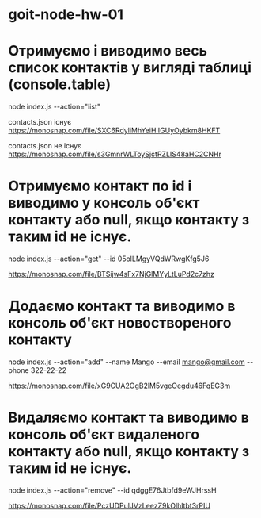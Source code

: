 # goit-node-hw-01

# Отримуємо і виводимо весь список контактів у вигляді таблиці (console.table)

node index.js --action="list"

contacts.json існує
https://monosnap.com/file/SXC6RdyliMhYeiHIIGUyOybkm8HKFT

contacts.json не існує
https://monosnap.com/file/s3GmnrWLToySjctRZLIS48aHC2CNHr

# Отримуємо контакт по id і виводимо у консоль об'єкт контакту або null, якщо контакту з таким id не існує.

node index.js --action="get" --id 05olLMgyVQdWRwgKfg5J6

https://monosnap.com/file/BTSijw4sFx7NjGlMYyLtLuPd2c7zhz

# Додаємо контакт та виводимо в консоль об'єкт новоствореного контакту

node index.js --action="add" --name Mango --email mango@gmail.com --phone 322-22-22

https://monosnap.com/file/xG9CUA2OgB2lM5vgeOegdu46FqEG3m

# Видаляємо контакт та виводимо в консоль об'єкт видаленого контакту або null, якщо контакту з таким id не існує.

node index.js --action="remove" --id qdggE76Jtbfd9eWJHrssH

https://monosnap.com/file/PczUDPulJVzLeezZ9kOlhltbt3rPIU
